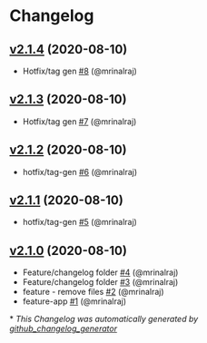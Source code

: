 # Changelog

## [v2.1.4](https://github.com/mrinalraj/versioning-test/tree/v2.1.4) (2020-08-10)

- Hotfix/tag gen [\#8](https://github.com/mrinalraj/versioning-test/pull/8) (@mrinalraj)

## [v2.1.3](https://github.com/mrinalraj/versioning-test/tree/v2.1.3) (2020-08-10)

- Hotfix/tag gen [\#7](https://github.com/mrinalraj/versioning-test/pull/7) (@mrinalraj)

## [v2.1.2](https://github.com/mrinalraj/versioning-test/tree/v2.1.2) (2020-08-10)

- hotfix/tag-gen [\#6](https://github.com/mrinalraj/versioning-test/pull/6) (@mrinalraj)

## [v2.1.1](https://github.com/mrinalraj/versioning-test/tree/v2.1.1) (2020-08-10)

- hotfix/tag-gen [\#5](https://github.com/mrinalraj/versioning-test/pull/5) (@mrinalraj)

## [v2.1.0](https://github.com/mrinalraj/versioning-test/tree/v2.1.0) (2020-08-10)

- Feature/changelog folder [\#4](https://github.com/mrinalraj/versioning-test/pull/4) (@mrinalraj)
- Feature/changelog folder [\#3](https://github.com/mrinalraj/versioning-test/pull/3) (@mrinalraj)
- feature - remove files [\#2](https://github.com/mrinalraj/versioning-test/pull/2) (@mrinalraj)
- feature-app [\#1](https://github.com/mrinalraj/versioning-test/pull/1) (@mrinalraj)



\* *This Changelog was automatically generated by [github_changelog_generator](https://github.com/github-changelog-generator/github-changelog-generator)*
